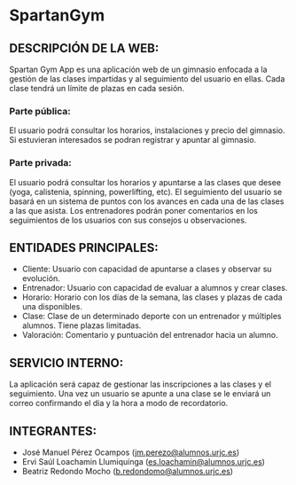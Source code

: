 # SpartanGym


## DESCRIPCIÓN DE LA WEB:

Spartan Gym App es una aplicación web de un gimnasio enfocada a la gestión de las clases impartidas y al seguimiento del usuario en ellas. Cada clase tendrá un límite de plazas en cada sesión. 

### Parte pública:

El usuario podrá consultar los horarios, instalaciones y precio del gimnasio. Si estuvieran interesados se podran registrar y apuntar al gimnasio. 

### Parte privada: 

El usuario podrá consultar los horarios y apuntarse a las clases que desee (yoga, calistenia, spinning, powerlifting, etc). El seguimiento del usuario se basará en un sistema de puntos con los avances en cada una de las clases a las que asista. Los entrenadores podrán poner comentarios en los seguimientos de los usuarios con sus consejos u observaciones.



## ENTIDADES PRINCIPALES:

* Cliente: Usuario con capacidad de apuntarse a clases y observar su evolución.
* Entrenador: Usuario con capacidad de evaluar a alumnos y crear clases.
* Horario: Horario con los días de la semana, las clases y plazas de cada una disponibles.
* Clase: Clase de un determinado deporte con un entrenador y múltiples alumnos. Tiene plazas limitadas.
* Valoración: Comentario y puntuación del entrenador hacia un alumno.



## SERVICIO INTERNO:

La aplicación será capaz de gestionar las inscripciones a las clases y el seguimiento. Una vez un usuario se apunte a una clase se le enviará un correo confirmando el dia y la hora a modo de recordatorio.



## INTEGRANTES:

* José Manuel Pérez Ocampos (jm.perezo@alumnos.urjc.es)
* Ervi Saúl Loachamin Llumiquinga (es.loachamin@alumnos.urjc.es)
* Beatriz Redondo Mocho (b.redondomo@alumnos.urjc.es)
